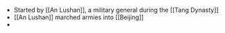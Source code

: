 - Started by [[An Lushan]], a military general during the [[Tang Dynasty]]
- [[An Lushan]] marched armies into [[Beijing]]
- 